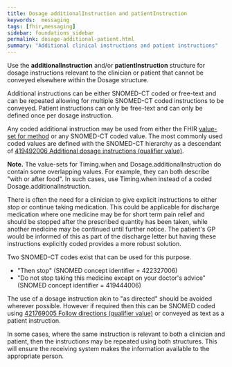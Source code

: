 ```yaml
---
title: Dosage additionalInstruction and patientInstruction
keywords:  messaging
tags: [fhir,messaging]
sidebar: foundations_sidebar
permalink: dosage-additional-patient.html
summary: "Additional clinical instructions and patient instructions"
---
```



 
Use the **additionalInstruction** and/or **patientInstruction** structure for dosage instructions relevant to the clinician or patient that cannot be conveyed elsewhere within the Dosage structure.

Additional instructions can be either SNOMED-CT coded or free-text and can be repeated allowing for multiple SNOMED-CT coded instructions to be conveyed. Patient instructions can only be free-text and can only be defined once per dosage instruction.

Any coded additional instruction may be used from either the FHIR [value-set for method](http://hl7.org/fhir/stu3/valueset-additional-instruction-codes.html) or any SNOMED-CT coded value. The most commonly used coded values are defined with the SNOMED-CT hierarchy as a descendant of [419492006 Additional dosage instructions (qualifier value)](https://termbrowser.nhs.uk/?perspective=full&conceptId1=419492006&edition=uk-edition).

**Note.** The value-sets for Timing.when and Dosage.additionalInstruction do contain some overlapping values. For example, they can both describe "with or after food". In such cases, use Timing.when instead of a coded Dosage.additionalInstruction.

There is often the need for a clinician to give explicit instructions to either stop or continue taking medication. This could be applicable for discharge medication where one medicine may be for short term pain relief and should be stopped after the prescribed quantity has been taken, while another medicine may be continued until further notice. The patient's GP would be informed of this as part of the discharge letter but having these instructions explicitly coded provides a more robust solution.

Two SNOMED-CT codes exist that can be used for this purpose. 
  * "Then stop" (SNOMED concept identifier = 422327006)
  * "Do not stop taking this medicine except on your doctor's advice" (SNOMED concept identifier = 419444006)

 The use of a dosage instruction akin to "as directed" should be avoided wherever possible. However if required then this can be SNOMED coded using [421769005 Follow directions (qualifier value)](https://termbrowser.nhs.uk/?perspective=full&conceptId1=421769005&edition=uk-edition) or conveyed as text as a patient instruction.
 
<script src="https://gist.github.com/RobertGoochUK/bdfe6b4e1aec96c27e3a17c325c14033.js"></script>
 
 In some cases, where the same instruction is relevant to both a clinician and patient, then the instructions may be repeated using both structures. This will ensure the receiving system makes the information available to the appropriate person.